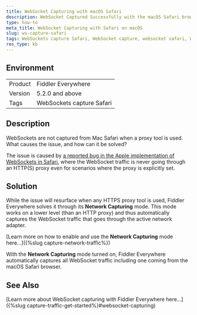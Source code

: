```yaml
---
title: WebSocket Capturing with macOS Safari
description: WebSocket Captured Successfully with the macOS Safari browser
type: how-to
meta_title: WebSocket Capturing with Safari on macOS
slug: ws-capture-safari
tags: WebSockets capture Safari, WebSocket capture, websocket safari, WSS Safari, WSS proxy capture, WSS proxy traffic
res_type: kb
---
```


## Environment

|   |   |
|----------|-------|
| Product  | Fiddler Everywhere |
| Version  | 5.2.0 and above |
| Tags | WebSockets capture Safari |

## Description

WebSockets are not captured from Mac Safari when a proxy tool is used. What causes the issue, and how can it be solved?

The issue is caused by [a reported bug in the Apple implementation of WebSockets in Safari](https://discussions.apple.com/thread/253885692?sortBy=best), where the WebSocket traffic is never going through an HTTP(S) proxy even for scenarios where the proxy is explicitly set.

## Solution

While the issue will resurface when any HTTPS proxy tool is used, Fiddler Everywhere solves it through its **Network Capturing** mode. This mode works on a lower level (than an HTTP proxy) and thus automatically captures the WebSocket traffic that goes through the active network adapter.

[Learn more on how to enable and use the **Network Capturing** mode here...]({%slug capture-network-traffic%})

With the **Network Capturing** mode turned on, Fiddler Everywhere automatically captures all WebSocket traffic including one coming from the macOS Safari browser.

## See Also

[Learn more about WebSocket capturing with Fiddler Everywhere here...]({%slug capture-traffic-get-started%}#websocket-capturing)